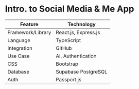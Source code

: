 # Intro. to Social Media & Me App
| Feature | Technology |
|-----|------|
| Framework/Library| React.js, Express.js|
| Language | TypeScript |
| Integration | GitHub |
| Use Case| AI, Authentication|
| CSS| Bootstrap|
| Database| Supabase PostgreSQL|
| Auth| Passport.js|
